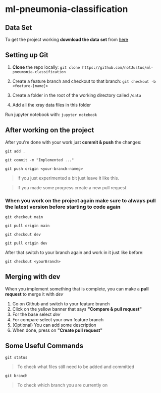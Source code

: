 # ml-pneumonia-classification

## Data Set

To get the project working **download the data set** from [here](https://www.kaggle.com/datasets/paultimothymooney/chest-xray-pneumonia?rvi=1)

## Setting up Git

1. **Clone** the repo locally: `git clone https://github.com/notJustus/ml-pneumonia-classification`

2. Create a feature branch and checkout to that branch: `git checkout -b <feature-[name]>`

3. Create a folder in the root of the working directory called `/data` 

4. Add all the xray data files in this folder

Run jupyter notebook with: `jupyter notebook`

## After working on the project

After you're done with your work just **commit & push** the changes:

`git add .`

`git commit -m "Implemented ..."`

`git push origin <your-branch-nameg>`


> If you just experimented a bit just leave it like this.

> If you made some progress create a new pull request


### When you work on the project again make sure to always **pull** the latest version before starting to code again

`git checkout main`

`git pull origin main`

`git checkout dev`

`git pull origin dev`

After that switch to your branch again and work in it just like before:

`git checkout <yourBranch>`

## Merging with dev

When you implement something that is complete, you can make a **pull request** to merge it with *dev*

1. Go on Github and switch to your feature branch
2. Click on the yellow banner that says **"Compare & pull request"**
3. For the base select *dev*
4. For compare select your own feature branch
5. (Optional) You can add some description
6. When done, press on **"Create pull request"**


## Some Useful Commands

`git status` 
> To check what files still need to be added and committed

`git branch`
> To check which branch you are currently on
